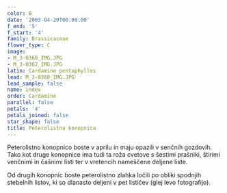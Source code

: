 ```yaml
---
color: B
date: '2003-04-20T00:00:00'
f_end: '5'
f_start: '4'
family: Brassicaceae
flower_type: C
image:
- M_3-0360_IMG.JPG
- M_3-0362_IMG.JPG
latin: Cardamine pentaphyllos
lead: M_3-0360_IMG.JPG
lead_sample: false
name: index
order: Cardamine
parallel: false
petals: '4'
petals_joined: false
star_shape: false
title: Peterolistna konopnica
---
```

Peterolistno konopnico boste v aprilu in maju opazili v senčnih gozdovih. Tako kot druge konopnice ima tudi ta roža cvetove s šestimi prašniki, štirimi venčnimi in čašnimi listi ter v vretencih nameščene deljene liste.

Od drugih konopnic boste peterolistno zlahka ločili po obliki spodnjih stebelnih listov, ki so dlanasto deljeni v pet lističev (glej levo fotografijo).
